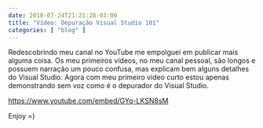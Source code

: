 ```yaml
---
date: 2018-07-24T21:21:28-03:00
title: "Vídeo: Depuração Visual Studio 101"
categories: [ "blog" ]
---
```

Redescobrindo meu canal no YouTube me empolguei em publicar mais alguma coisa. Os meu primeiros vídeos, no meu canal pessoal, são longos e possuem narração um pouco confusa, mas explicam bem alguns detalhes do Visual Studio. Agora com meu primeiro vídeo curto estou apenas demonstrando sem voz como é o depurador do Visual Studio.

https://www.youtube.com/embed/GYq-LKSN8sM

Enjoy =)
